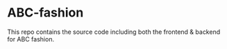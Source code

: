 # ABC-fashion
This repo contains the source code including both the frontend &amp; backend for ABC fashion.
